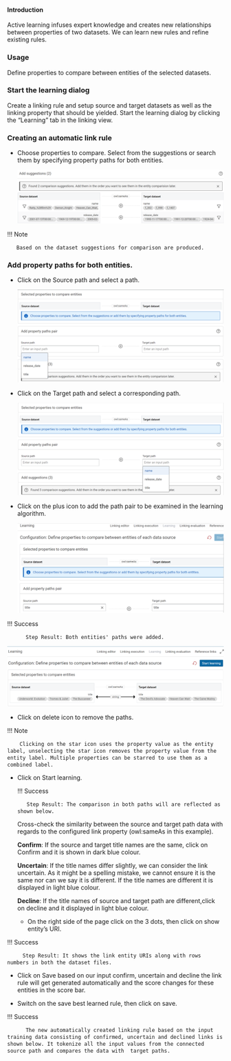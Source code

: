 #### **Introduction**

Active learning infuses expert knowledge and creates new relationships between properties of two datasets. We can learn new rules and refine existing rules.

### **Usage**

Define properties to compare between entities of the selected datasets.

### **Start the learning dialog**

Create a linking rule and setup source and target datasets as well as the linking property that should be yielded. Start the learning dialog by clicking the “Learning” tab in the linking view.

### **Creating an automatic link rule**

- Choose properties to compare. Select from the suggestions or search them by specifying property paths for both entities.

    ![image](22.2-suggestion1.png)

!!! Note

       Based on the dataset suggestions for comparison are produced.

         

  ### **Add property paths for both entities**.

 - Click on the Source path and select a path.

     ![image](22.2-sourcepath1.png)

 - Click on the Target path and select a corresponding path.

      ![image](22.2-targetpath1.png)    

 - Click on the plus icon to add the path pair to be examined in the learning algorithm.

     ![image](22.2-compare.png) 


  !!! Success

          Step Result: Both entities' paths were added.          

![image](22.2-stepresult1.png)

 - Click on delete icon to remove the paths.

 !!! Note

        Clicking on the star icon uses the property value as the entity label, unselecting the star icon removes the property value from the entity label. Multiple properties can be starred to use them as a combined label.  

 - Click on Start learning.

    !!! Success

          Step Result: The comparison in both paths will are reflected as shown below.

    Cross-check the similarity between the source and target path data with regards to the configured link property (owl:sameAs in this example).

    **Confirm**: If the source and target title names are the same, click on Confirm and it is shown in dark blue colour.  

    **Uncertain**: If the title names differ slightly, we can consider the link uncertain. As it might be a spelling mistake, we cannot ensure it is the same nor can we say it is different. If the title names are different it is displayed in light blue colour.      

    **Decline**: If the title names of source and target path are different,click on decline and it displayed in light blue colour. 

    - On the right side of the page click on the 3 dots, then click on show entity’s URI.

!!! Success

         Step Result: It shows the link entity URIs along with rows numbers in both the dataset files.

- Click on Save based on our input confirm, uncertain and decline the link rule will get generated automatically and the score changes for these entities in the score bar.

- Switch on the save best learned rule, then click on save.

!!! Success

          The new automatically created linking rule based on the input training data consisting of confirmed, uncertain and declined links is shown below. It tokenize all the input values from the connected source path and compares the data with  target paths.